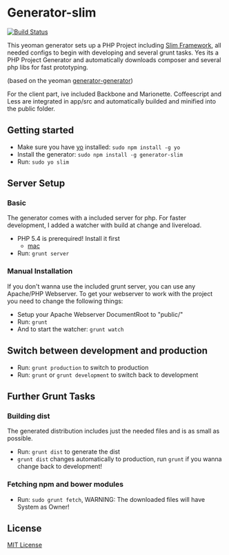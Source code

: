 # Generator-slim
[![Build Status](https://secure.travis-ci.org/katywings/generator-slim.png)](https://travis-ci.org/katywings/generator-slim)

This yeoman generator sets up a PHP Project including [Slim Framework](http://www.slimframework.com), all needed configs to begin with developing and several grunt tasks. Yes its a PHP Project Generator and automatically downloads composer and several php libs for fast prototyping.

(based on the yeoman [generator-generator](https://github.com/yeoman/generator-generator))

For the client part, ive included Backbone and Marionette. Coffeescript and Less are integrated in app/src and automatically builded and minified into the public folder.

## Getting started
- Make sure you have [yo](https://github.com/yeoman/yo) installed: `sudo npm install -g yo`
- Install the generator: `sudo npm install -g generator-slim`
- Run: `sudo yo slim`

## Server Setup
### Basic
The generator comes with a included server for php. For faster development, I added a watcher with build at change and livereload.
- PHP 5.4 is prerequired! Install it first
	- [mac](http://php-osx.liip.ch)
- Run: `grunt server`

### Manual Installation
If you don't wanna use the included grunt server, you can use any Apache/PHP Webserver. To get your webserver to work with the project you need to change the following things:
- Setup your Apache Webserver DocumentRoot to "public/"
- Run: `grunt`
- And to start the watcher: `grunt watch`

## Switch between development and production
- Run: `grunt production` to switch to production
- Run: `grunt` or `grunt development` to switch back to development

## Further Grunt Tasks
### Building dist
The generated distribution includes just the needed files and is as small as possible. 
- Run: `grunt dist` to generate the dist
- `grunt dist` changes automatically to production, run `grunt` if you wanna change back to development!

### Fetching npm and bower modules
- Run: `sudo grunt fetch`, WARNING: The downloaded files will have System as Owner!

## License
[MIT License](http://en.wikipedia.org/wiki/MIT_License)
